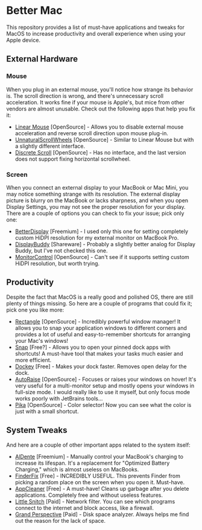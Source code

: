 # Better Mac
This repository provides a list of must-have applications and tweaks for MacOS to increase productivity and overall experience when using your Apple device.

## External Hardware

### Mouse

When you plug in an external mouse, you'll notice how strange its behavior is. The scroll direction is wrong, and there's unnecessary scroll acceleration. It works fine if your mouse is Apple's, but mice from other vendors are almost unusable. Check out the following apps that help you fix it:
- [Linear Mouse](https://linearmouse.app/) [OpenSource] - Allows you to disable external mouse acceleration and reverse scroll direction upon mouse plug-in.
- [UnnaturalScrollWheels](https://github.com/ther0n/UnnaturalScrollWheels) [OpenSource] - Similar to Linear Mouse but with a slightly different interface.
- [Discrete Scroll](https://github.com/mekedron/discrete-scroll) [OpenSource] - Has no interface, and the last version does not support fixing horizontal scrollwheel.

### Screen

When you connect an external display to your MacBook or Mac Mini, you may notice something strange with its resolution. The external display picture is blurry on the MacBook or lacks sharpness, and when you open Display Settings, you may not see the proper resolution for your display. There are a couple of options you can check to fix your issue; pick only one:
- [BetterDisplay](https://github.com/waydabber/BetterDisplay?tab=readme-ov-file) [Freemium] - I used only this one for setting completely custom HiDPI resolution for my external monitor on MacBook Pro.
- [DisplayBuddy](https://displaybuddy.app/) [Shareware] - Probably a slightly better analog for Display Buddy, but I've not checked this one.
- [MonitorControl](https://github.com/MonitorControl/MonitorControl) [OpenSource] - Can't see if it supports setting custom HiDPI resolution, but worth trying.

## Productivity

Despite the fact that MacOS is a really good and polished OS, there are still plenty of things missing. So here are a couple of programs that could fix it; pick one you like more:
- [Rectangle](https://rectangleapp.com/) [OpenSource] - Incredibly powerful window manager! It allows you to snap your application windows to different corners and provides a lot of useful and easy-to-remember shortcuts for arranging your Mac's windows!
- [Snap](https://apps.apple.com/en/app/snap/id418073146) [Free?] - Allows you to open your pinned dock apps with shortcuts! A must-have tool that makes your tasks much easier and more efficient.
- [Dockey](https://dockey.publicspace.co/) [Free] - Makes your dock faster. Removes open delay for the dock.
- [AutoRaise](https://github.com/sbmpost/AutoRaise) [OpenSource] - Focuses or raises your windows on hover! It's very useful for a multi-monitor setup and mostly opens your windows in full-size mode. I would really like to use it myself, but only focus mode works poorly with JetBrains tools...
- [Pika](https://superhighfives.com/pika) [OpenSource] - Color selector! Now you can see what the color is just with a small shortcut.

## System Tweaks

And here are a couple of other important apps related to the system itself:
- [AlDente](https://apphousekitchen.com/) [Freemium] - Manually control your MacBook's charging to increase its lifespan. It's a replacement for "Optimized Battery Charging," which is almost useless on MacBooks.
- [FinderFix](https://synappser.github.io/apps/finderfix/) [Free] - INCREDIBLY USEFUL. This prevents Finder from picking a random place on the screen when you open it. Must-have.
- [AppCleaner](https://freemacsoft.net/appcleaner/) [Free] - A must-have! Cleans up garbage after you delete applications. Completely free and without useless features.
- [Little Snitch](https://www.obdev.at/products/littlesnitch/index.html) [Paid] - Network filter. You can see which programs connect to the internet and block access, like a firewall.
- [Grand Perspective](https://apps.apple.com/us/app/grandperspective/id1111570163) [Paid] - Disk space analyzer. Always helps me find out the reason for the lack of space.
